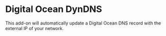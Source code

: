 # Digital Ocean DynDNS

This add-on will automatically update a Digital Ocean DNS record with the external IP of your network.
